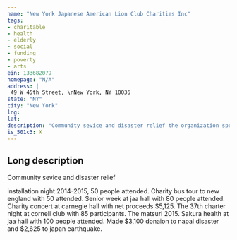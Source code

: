 ```yaml
---
name: "New York Japanese American Lion Club Charities Inc"
tags:
- charitable
- health
- elderly
- social
- funding
- poverty
- arts
ein: 133682079
homepage: "N/A"
address: |
 49 W 45th Street, \nNew York, NY 10036
state: "NY"
city: "New York"
lng: 
lat: 
description: "Community sevice and disaster relief the organization sponsors community service and disater releif of earthquake and hurricane victims. The organization helps its members and other people out of problems. "
is_501c3: X
---
```


## Long description

Community sevice and disaster relief
  
  installation night 2014-2015, 50 people attended. Charity bus tour to new england with 50 attended. Senior week at jaa hall with 80 people attended. Charity concert at carnegie hall with net proceeds $5,125. The 37th charter night at cornell club with 85 participants. The matsuri 2015. Sakura health at jaa hall with 100 people attended. Made $3,100 donaion to napal disaster and $2,625 to japan earthquake. 
